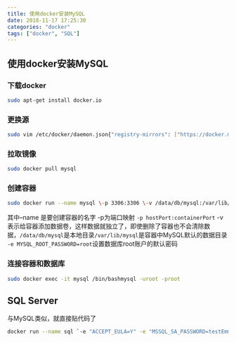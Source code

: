 ```yaml
---
title: 使用docker安装MySQL
date: 2018-11-17 17:25:30
categories: "docker"
tags: ["docker", "SQL"]
---
```


## 使用docker安装MySQL

### 下载docker

``` bash
sudo apt-get install docker.io
```

### 更换源

``` bash
sudo vim /etc/docker/daemon.json{"registry-mirrors": ["https://docker.mirrors.ustc.edu.cn"]}
```

### 拉取镜像

``` sh
sudo docker pull mysql
```

### 创建容器

``` bash
sudo docker run --name mysql \-p 3306:3306 \-v /data/db/mysql:/var/lib/mysql \-e MYSQL_ROOT_PASSWORD=root \-d mysql
```

其中–name 是要创建容器的名字
-p为端口映射 `-p hostPort:containerPort`
-v表示给容器添加数据卷，这样数据就独立了，即使删除了容器也不会清除数据，`/data/db/mysql`是本地目录`/var/lib/mysql`是容器中MySQL默认的数据目录
`-e MYSQL_ROOT_PASSWORD=root`设置数据库root账户的默认密码

### 连接容器和数据库

``` bash
sudo docker exec -it mysql /bin/bashmysql -uroot -proot
```

## SQL Server
与MySQL类似，就直接贴代码了

```bash
docker run --name sql `-e "ACCEPT_EULA=Y" -e "MSSQL_SA_PASSWORD=testEmmm123!?" `-e "MSSQL_PID=Enterprise" -p 1433:1433 `-d "microsoft/mssql-server-linux"
```
